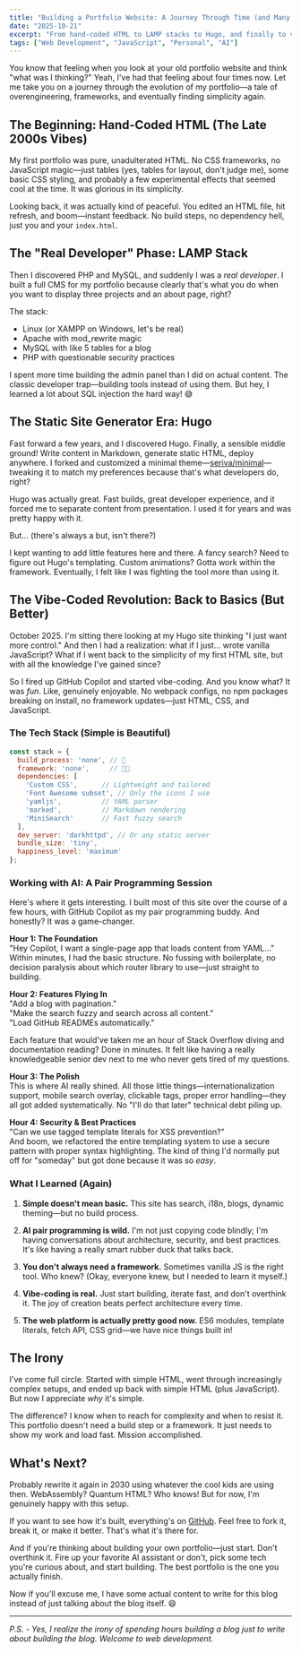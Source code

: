 ```yaml
---
title: "Building a Portfolio Website: A Journey Through Time (and Many Rewrites)"
date: "2025-10-21"
excerpt: "From hand-coded HTML to LAMP stacks to Hugo, and finally to vibe-coding a portfolio in a few hours with AI assistance. Here's my portfolio website origin story."
tags: ["Web Development", "JavaScript", "Personal", "AI"]
---
```


You know that feeling when you look at your old portfolio website and think "what was I thinking?" Yeah, I've had that feeling about four times now. Let me take you on a journey through the evolution of my portfolio—a tale of overengineering, frameworks, and eventually finding simplicity again.

## The Beginning: Hand-Coded HTML (The Late 2000s Vibes)

My first portfolio was pure, unadulterated HTML. No CSS frameworks, no JavaScript magic—just tables (yes, tables for layout, don't judge me), some basic CSS styling, and probably a few experimental effects that seemed cool at the time. It was glorious in its simplicity.

Looking back, it was actually kind of peaceful. You edited an HTML file, hit refresh, and boom—instant feedback. No build steps, no dependency hell, just you and your `index.html`.

## The "Real Developer" Phase: LAMP Stack

Then I discovered PHP and MySQL, and suddenly I was a *real developer*. I built a full CMS for my portfolio because clearly that's what you do when you want to display three projects and an about page, right?

The stack:
- Linux (or XAMPP on Windows, let's be real)
- Apache with mod_rewrite magic
- MySQL with like 5 tables for a blog
- PHP with questionable security practices

I spent more time building the admin panel than I did on actual content. The classic developer trap—building tools instead of using them. But hey, I learned a lot about SQL injection the hard way! 😅

## The Static Site Generator Era: Hugo

Fast forward a few years, and I discovered Hugo. Finally, a sensible middle ground! Write content in Markdown, generate static HTML, deploy anywhere. I forked and customized a minimal theme—[seriva/minimal](https://github.com/seriva/minimal-hugo-theme)—tweaking it to match my preferences because that's what developers do, right?

Hugo was actually great. Fast builds, great developer experience, and it forced me to separate content from presentation. I used it for years and was pretty happy with it.

But... (there's always a but, isn't there?)

I kept wanting to add little features here and there. A fancy search? Need to figure out Hugo's templating. Custom animations? Gotta work within the framework. Eventually, I felt like I was fighting the tool more than using it.

## The Vibe-Coded Revolution: Back to Basics (But Better)

October 2025. I'm sitting there looking at my Hugo site thinking "I just want more control." And then I had a realization: what if I just... wrote vanilla JavaScript? What if I went back to the simplicity of my first HTML site, but with all the knowledge I've gained since?

So I fired up GitHub Copilot and started vibe-coding. And you know what? It was *fun*. Like, genuinely enjoyable. No webpack configs, no npm packages breaking on install, no framework updates—just HTML, CSS, and JavaScript.

### The Tech Stack (Simple is Beautiful)

```javascript
const stack = {
  build_process: 'none', // 🎉
  framework: 'none',     // 🎉🎉
  dependencies: [
    'Custom CSS',      // Lightweight and tailored
    'Font Awesome subset', // Only the icons I use
    'yamljs',          // YAML parser
    'marked',          // Markdown rendering
    'MiniSearch'       // Fast fuzzy search
  ],
  dev_server: 'darkhttpd', // Or any static server
  bundle_size: 'tiny',
  happiness_level: 'maximum'
};
```

### Working with AI: A Pair Programming Session

Here's where it gets interesting. I built most of this site over the course of a few hours, with GitHub Copilot as my pair programming buddy. And honestly? It was a game-changer.

**Hour 1: The Foundation**  
"Hey Copilot, I want a single-page app that loads content from YAML..."  
Within minutes, I had the basic structure. No fussing with boilerplate, no decision paralysis about which router library to use—just straight to building.

**Hour 2: Features Flying In**  
"Add a blog with pagination."  
"Make the search fuzzy and search across all content."  
"Load GitHub READMEs automatically."  

Each feature that would've taken me an hour of Stack Overflow diving and documentation reading? Done in minutes. It felt like having a really knowledgeable senior dev next to me who never gets tired of my questions.

**Hour 3: The Polish**  
This is where AI really shined. All those little things—internationalization support, mobile search overlay, clickable tags, proper error handling—they all got added systematically. No "I'll do that later" technical debt piling up.

**Hour 4: Security & Best Practices**  
"Can we use tagged template literals for XSS prevention?"  
And boom, we refactored the entire templating system to use a secure pattern with proper syntax highlighting. The kind of thing I'd normally put off for "someday" but got done because it was so *easy*.

### What I Learned (Again)

1. **Simple doesn't mean basic.** This site has search, i18n, blogs, dynamic theming—but no build process.

2. **AI pair programming is wild.** I'm not just copying code blindly; I'm having conversations about architecture, security, and best practices. It's like having a really smart rubber duck that talks back.

3. **You don't always need a framework.** Sometimes vanilla JS is the right tool. Who knew? (Okay, everyone knew, but I needed to learn it myself.)

4. **Vibe-coding is real.** Just start building, iterate fast, and don't overthink it. The joy of creation beats perfect architecture every time.

5. **The web platform is actually pretty good now.** ES6 modules, template literals, fetch API, CSS grid—we have nice things built in!

## The Irony

I've come full circle. Started with simple HTML, went through increasingly complex setups, and ended up back with simple HTML (plus JavaScript). But now I appreciate *why* it's simple.

The difference? I know when to reach for complexity and when to resist it. This portfolio doesn't need a build step or a framework. It just needs to show my work and load fast. Mission accomplished.

## What's Next?

Probably rewrite it again in 2030 using whatever the cool kids are using then. WebAssembly? Quantum HTML? Who knows! But for now, I'm genuinely happy with this setup.

If you want to see how it's built, everything's on [GitHub](https://github.com/seriva/website). Feel free to fork it, break it, or make it better. That's what it's there for.

And if you're thinking about building your own portfolio—just start. Don't overthink it. Fire up your favorite AI assistant or don't, pick some tech you're curious about, and start building. The best portfolio is the one you actually finish.

Now if you'll excuse me, I have some actual content to write for this blog instead of just talking about the blog itself. 😄

---

*P.S. - Yes, I realize the irony of spending hours building a blog just to write about building the blog. Welcome to web development.*
